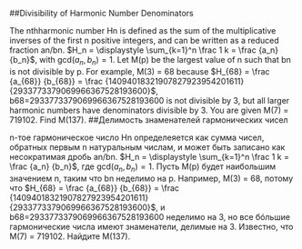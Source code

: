 ##Divisibility of Harmonic Number Denominators

The nthharmonic number Hn is defined as the sum of the multiplicative inverses of the first n positive integers, and can be written as a reduced fraction an/bn.
$H_n = \displaystyle \sum_{k=1}^n \frac 1 k = \frac {a_n} {b_n}$, with $\text {gcd}(a_n, b_n)=1$.
Let M(p) be the largest value of n such that bn is not divisible by p.
For example, M(3) = 68 because $H_{68} = \frac {a_{68}} {b_{68}} = \frac {14094018321907827923954201611} {2933773379069966367528193600}$, b68=2933773379069966367528193600 is not divisible by 3, but all larger harmonic numbers have denominators divisible by 3.
You are given M(7) = 719102.
Find M(137).
##Делимость знаменателей гармонических чисел

n-тое гармоническое число Hn определеяется как сумма чисел, обратных первым n натуральным числам, и может быть записано как несократимая дробь an/bn.
$H_n = \displaystyle \sum_{k=1}^n \frac 1 k = \frac {a_n} {b_n}$, где $\text {gcd}(a_n, b_n)=1$.
Пусть M(p) будет наибольшим значением n, таким что bn неделимо на p.
Например, M(3) = 68, потому что $H_{68} = \frac {a_{68}} {b_{68}} = \frac {14094018321907827923954201611} {2933773379069966367528193600}$, и b68=2933773379069966367528193600 неделимо на 3, но все бóльшие гармонические числа имеют знаменатели, делимые на 3.
Известно, что M(7) = 719102.
Найдите M(137).
